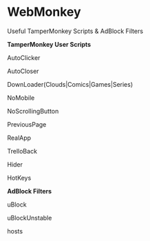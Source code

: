 # WebMonkey

Useful TamperMonkey Scripts & AdBlock Filters



**TamperMonkey User Scripts**

AutoClicker

AutoCloser

DownLoader(Clouds|Comics|Games|Series)

NoMobile

NoScrollingButton

PreviousPage

RealApp

TrelloBack



Hider

HotKeys




**AdBlock Filters**

uBlock

uBlockUnstable

hosts
